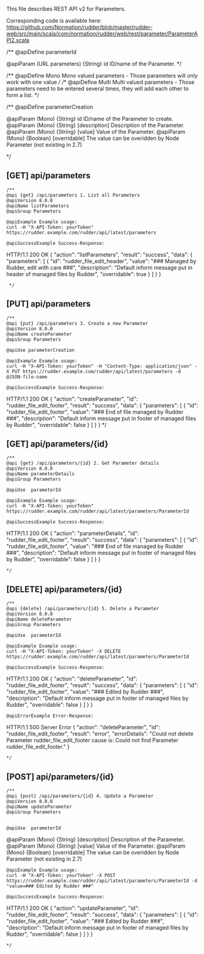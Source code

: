 
This file describes REST API v2 for Parameters.

Corresponding code is available here: 
https://github.com/Normation/rudder/blob/master/rudder-web/src/main/scala/com/normation/rudder/web/rest/parameter/ParameterAPI2.scala

/**
   @apiDefine parameterId

   @apiParam (URL parameters) {String} id ID/name of the Parameter.
 */

/**
   @apiDefine Mono Mono valued parameters - Those parameters will only work with one value
 */
/**
   @apiDefine Multi Multi valued parameters - Those parameters need to be entered several times, they will add each other to form a list.
 */

 /**
   @apiDefine parameterCreation

   @apiParam (Mono) {String} id             ID/name of the Parameter to create.
   @apiParam (Mono) {String} [description]  Description of the Parameter.
   @apiParam (Mono) {String} [value]        Value of the Parameter.
   @apiParam (Mono) {Boolean} [overridable] The value can be overidden by Node Parameter (not existing in 2.7)

 */

[GET] api/parameters
-----------------

    /**
    @api {get} /api/parameters 1. List all Parameters
    @apiVersion 8.0.0
    @apiName listParameters
    @apiGroup Parameters
    
    @apiExample Example usage:
    curl -H "X-API-Token: yourToken" https://rudder.example.com/rudder/api/latest/parameters

    @apiSuccessExample Success-Response:
HTTP/1.1 200 OK
{
  "action": "listParameters",
  "result": "success",
  "data": {
    "parameters": [
      {
        "id": "rudder_file_edit_header",
        "value": "### Managed by Rudder, edit with care ###",
        "description": "Default inform message put in header of managed files by Rudder",
        "overridable": true
      }
    ]
  }
}

     */


[PUT] api/parameters
-----------------

    /**
    @api {put} /api/parameters 3. Create a new Parameter
    @apiVersion 8.0.0
    @apiName createParameter
    @apiGroup Parameters

    @apiUse parameterCreation
    
    @apiExample Example usage:
    curl -H "X-API-Token: yourToken" -H "Content-Type: application/json" -X PUT https://rudder.example.com/rudder/api/latest/parameters -d @JSON-file-name

    @apiSuccessExample Success-Response:
HTTP/1.1 200 OK
{
  "action": "createParameter",
  "id": "rudder_file_edit_footer",
  "result": "success",
  "data": {
    "parameters": [
      {
        "id": "rudder_file_edit_footer",
        "value": "### End of file managed by Rudder ###",
        "description": "Default inform message put in footer of managed files by Rudder",
        "overridable": false
      }
    ]
  }
}
     */


[GET] api/parameters/{id}
--------------------------

    /**
    @api {get} /api/parameters/{id} 2. Get Parameter details
    @apiVersion 8.0.0
    @apiName parameterDetails
    @apiGroup Parameters

    @apiUse  parameterId
     
    @apiExample Example usage:
    curl -H "X-API-Token: yourToken" https://rudder.example.com/rudder/api/latest/parameters/ParameterId

    @apiSuccessExample Success-Response:
HTTP/1.1 200 OK
{
  "action": "parameterDetails",
  "id": "rudder_file_edit_footer",
  "result": "success",
  "data": {
    "parameters": [
      {
        "id": "rudder_file_edit_footer",
        "value": "### End of file managed by Rudder ###",
        "description": "Default inform message put in footer of managed files by Rudder",
        "overridable": false
      }
    ]
  }
}

    */

[DELETE] api/parameters/{id}
--------------------------

    /**
    @api {delete} /api/parameters/{id} 5. Delete a Parameter
    @apiVersion 8.0.0
    @apiName deleteParameter
    @apiGroup Parameters
     
    @apiUse  parameterId

    @apiExample Example usage:
    curl -H "X-API-Token: yourToken" -X DELETE https://rudder.example.com/rudder/api/latest/parameters/ParameterId

    @apiSuccessExample Success-Response:
HTTP/1.1 200 OK
{
  "action": "deleteParameter",
  "id": "rudder_file_edit_footer",
  "result": "success",
  "data": {
    "parameters": [
      {
        "id": "rudder_file_edit_footer",
        "value": "### Edited by Rudder ###",
        "description": "Default inform message put in footer of managed files by Rudder",
        "overridable": false
      }
    ]
  }
}

    @apiErrorExample Error-Response:
HTTP/1.1 500 Server Error
{
  "action": "deleteParameter",
  "id": "rudder_file_edit_footer",
  "result": "error",
  "errorDetails": "Could not delete Parameter rudder_file_edit_footer cause is: Could not find Parameter rudder_file_edit_footer."
}

    */


[POST] api/parameters/{id}
--------------------------

    /**
    @api {post} /api/parameters/{id} 4. Update a Parameter
    @apiVersion 8.0.0
    @apiName updateParameter
    @apiGroup Parameters


    @apiUse  parameterId

   @apiParam (Mono) {String} [description]  Description of the Parameter.
   @apiParam (Mono) {String} [value]        Value of the Parameter.
   @apiParam (Mono) {Boolean} [overridable] The value can be overidden by Node Parameter (not existing in 2.7)


     
    @apiExample Example usage:
    curl -H "X-API-Token: yourToken" -X POST https://rudder.example.com/rudder/api/latest/parameters/ParameterId -d "value=### Edited by Rudder ###"

    @apiSuccessExample Success-Response:
HTTP/1.1 200 OK
{
  "action": "updateParameter",
  "id": "rudder_file_edit_footer",
  "result": "success",
  "data": {
    "parameters": [
      {
        "id": "rudder_file_edit_footer",
        "value": "### Edited by Rudder ###",
        "description": "Default inform message put in footer of managed files by Rudder",
        "overridable": false
      }
    ]
  }
}

    */


